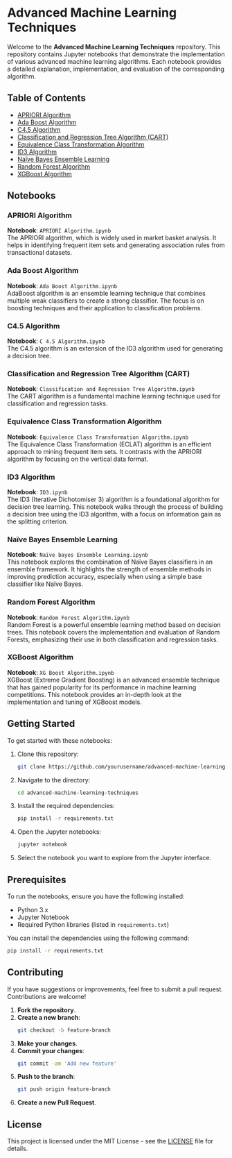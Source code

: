 # Advanced Machine Learning Techniques

Welcome to the **Advanced Machine Learning Techniques** repository. This repository contains Jupyter notebooks that demonstrate the implementation of various advanced machine learning algorithms. Each notebook provides a detailed explanation, implementation, and evaluation of the corresponding algorithm.

## Table of Contents

- [APRIORI Algorithm](https://github.com/VGokulan/Advanced-Machine-Learning-Techniques/blob/main/Programs/APRIORI%20Algorithm.ipynb)
- [Ada Boost Algorithm](https://github.com/VGokulan/Advanced-Machine-Learning-Techniques/blob/main/Programs/Ada%20Boost%20Algorithm.ipynb)
- [C4.5 Algorithm](https://github.com/VGokulan/Advanced-Machine-Learning-Techniques/blob/main/Programs/C%204.5%20Algorithm.ipynb)
- [Classification and Regression Tree Algorithm (CART)](https://github.com/VGokulan/Advanced-Machine-Learning-Techniques/blob/main/Programs/Classification%20and%20Regression%20Tree%20Algorithm.ipynb)
- [Equivalence Class Transformation Algorithm](https://github.com/VGokulan/Advanced-Machine-Learning-Techniques/blob/main/Programs/Equivalence%20Class%20Transformation%20Algorithm.ipynb)
- [ID3 Algorithm](https://github.com/VGokulan/Advanced-Machine-Learning-Techniques/blob/main/Programs/ID3.ipynb)
- [Naïve Bayes Ensemble Learning](https://github.com/VGokulan/Advanced-Machine-Learning-Techniques/blob/main/Programs/Na%C3%AFve%20bayes%20Ensemble%20Learning.ipynb)
- [Random Forest Algorithm](https://github.com/VGokulan/Advanced-Machine-Learning-Techniques/blob/main/Programs/Random%20Forest%20Algorithm.ipynb)
- [XGBoost Algorithm](https://github.com/VGokulan/Advanced-Machine-Learning-Techniques/blob/main/Programs/XG%20Boost%20Algorithm.ipynb)

## Notebooks

### APRIORI Algorithm
**Notebook**: `APRIORI Algorithm.ipynb`  
The APRIORI algorithm, which is widely used in market basket analysis. It helps in identifying frequent item sets and generating association rules from transactional datasets.

### Ada Boost Algorithm
**Notebook**: `Ada Boost Algorithm.ipynb`  
AdaBoost algorithm is an ensemble learning technique that combines multiple weak classifiers to create a strong classifier. The focus is on boosting techniques and their application to classification problems.

### C4.5 Algorithm
**Notebook**: `C 4.5 Algorithm.ipynb`  
The C4.5 algorithm is an extension of the ID3 algorithm used for generating a decision tree. 

### Classification and Regression Tree Algorithm (CART)
**Notebook**: `Classification and Regression Tree Algorithm.ipynb`  
The CART algorithm is a fundamental machine learning technique used for classification and regression tasks. 

### Equivalence Class Transformation Algorithm
**Notebook**: `Equivalence Class Transformation Algorithm.ipynb`  
The Equivalence Class Transformation (ECLAT) algorithm is an efficient approach to mining frequent item sets. It contrasts with the APRIORI algorithm by focusing on the vertical data format.

### ID3 Algorithm
**Notebook**: `ID3.ipynb`  
The ID3 (Iterative Dichotomiser 3) algorithm is a foundational algorithm for decision tree learning. This notebook walks through the process of building a decision tree using the ID3 algorithm, with a focus on information gain as the splitting criterion.

### Naïve Bayes Ensemble Learning
**Notebook**: `Naïve bayes Ensemble Learning.ipynb`  
This notebook explores the combination of Naïve Bayes classifiers in an ensemble framework. It highlights the strength of ensemble methods in improving prediction accuracy, especially when using a simple base classifier like Naïve Bayes.

### Random Forest Algorithm
**Notebook**: `Random Forest Algorithm.ipynb`  
Random Forest is a powerful ensemble learning method based on decision trees. This notebook covers the implementation and evaluation of Random Forests, emphasizing their use in both classification and regression tasks.

### XGBoost Algorithm
**Notebook**: `XG Boost Algorithm.ipynb`  
XGBoost (Extreme Gradient Boosting) is an advanced ensemble technique that has gained popularity for its performance in machine learning competitions. This notebook provides an in-depth look at the implementation and tuning of XGBoost models.

## Getting Started

To get started with these notebooks:

1. Clone this repository:
    ```bash
    git clone https://github.com/yourusername/advanced-machine-learning-techniques.git
    ```
2. Navigate to the directory:
    ```bash
    cd advanced-machine-learning-techniques
    ```
3. Install the required dependencies:
    ```bash
    pip install -r requirements.txt
    ```
4. Open the Jupyter notebooks:
    ```bash
    jupyter notebook
    ```
5. Select the notebook you want to explore from the Jupyter interface.

## Prerequisites

To run the notebooks, ensure you have the following installed:

- Python 3.x
- Jupyter Notebook
- Required Python libraries (listed in `requirements.txt`)

You can install the dependencies using the following command:
```bash
pip install -r requirements.txt
```
## Contributing

If you have suggestions or improvements, feel free to submit a pull request. Contributions are welcome!

1. **Fork the repository**.
2. **Create a new branch**:
    ```bash
    git checkout -b feature-branch
    ```
3. **Make your changes**.
4. **Commit your changes**:
    ```bash
    git commit -am 'Add new feature'
    ```
5. **Push to the branch**:
    ```bash
    git push origin feature-branch
    ```
6. **Create a new Pull Request**.

## License

This project is licensed under the MIT License - see the [LICENSE](LICENSE) file for details.


